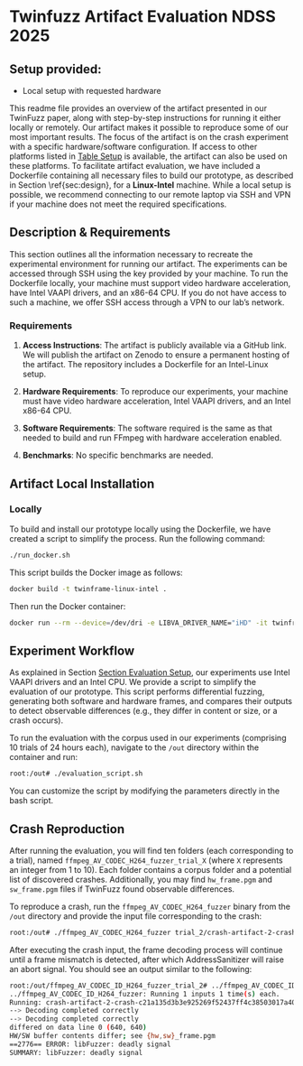 # Twinfuzz Artifact Evaluation NDSS 2025

## Setup provided:
- Local setup with requested hardware 

This readme file provides an overview of the artifact presented in our TwinFuzz paper, along with step-by-step instructions for running it either locally or remotely. Our artifact makes it possible to reproduce some of our most important results. The focus of the artifact is on the crash experiment with a specific hardware/software configuration. If access to other platforms listed in [Table Setup](#) is available, the artifact can also be used on these platforms. To facilitate artifact evaluation, we have included a Dockerfile containing all necessary files to build our prototype, as described in Section \ref{sec:design}, for a __Linux-Intel__ machine. While a local setup is possible, we recommend connecting to our remote laptop via SSH and VPN if your machine does not meet the required specifications.


## Description & Requirements

This section outlines all the information necessary to recreate the experimental environment for running our artifact. The experiments can be accessed through SSH using the key provided by your machine. To run the Dockerfile locally, your machine must support video hardware acceleration, have Intel VAAPI drivers, and an x86-64 CPU. If you do not have access to such a machine, we offer SSH access through a VPN to our lab’s network.

### Requirements

1. **Access Instructions**: The artifact is publicly available via a GitHub link. We will publish the artifact on Zenodo to ensure a permanent hosting of the artifact. The repository includes a Dockerfile for an Intel-Linux setup.

2. **Hardware Requirements**: To reproduce our experiments, your machine must have video hardware acceleration, Intel VAAPI drivers, and an Intel x86-64 CPU.

3. **Software Requirements**: The software required is the same as that needed to build and run FFmpeg with hardware acceleration enabled.

4. **Benchmarks**: No specific benchmarks are needed.


## Artifact Local Installation

### Locally

To build and install our prototype locally using the Dockerfile, we have created a script to simplify the process. Run the following command:

```bash
./run_docker.sh
```

This script builds the Docker image as follows:

```bash
docker build -t twinframe-linux-intel .
```

Then run the Docker container:

```bash
docker run --rm --device=/dev/dri -e LIBVA_DRIVER_NAME="iHD" -it twinframe-linux-intel /bin/bash
```

## Experiment Workflow

As explained in Section [Section Evaluation Setup](#), our experiments use Intel VAAPI drivers and an Intel CPU. We provide a script to simplify the evaluation of our prototype. This script performs differential fuzzing, generating both software and hardware frames, and compares their outputs to detect observable differences (e.g., they differ in content or size, or a crash occurs).


To run the evaluation with the corpus used in our experiments (comprising 10 trials of 24 hours each), navigate to the `/out` directory within the container and run:


```bash
root:/out# ./evaluation_script.sh
```

You can customize the script by modifying the parameters directly in the bash script.

## Crash Reproduction

After running the evaluation, you will find ten folders (each corresponding to a trial), named `ffmpeg_AV_CODEC_H264_fuzzer_trial_X` (where `X` represents an integer from 1 to 10). Each folder contains a corpus folder and a potential list of discovered crashes. Additionally, you may find `hw_frame.pgm` and `sw_frame.pgm` files if TwinFuzz found observable differences.

To reproduce a crash, run the `ffmpeg_AV_CODEC_H264_fuzzer` binary from the `/out` directory and provide the input file corresponding to the crash:



```bash
root:/out# ./ffmpeg_AV_CODEC_H264_fuzzer trial_2/crash-artifact-2-crash-c21a135d3b3e925269f52437ff4c38503017a40e
```

After executing the crash input, the frame decoding process will continue until a frame mismatch is detected, after which AddressSanitizer will raise an abort signal. You should see an output similar to the following:

```bash
root:/out/ffmpeg_AV_CODEC_ID_H264_fuzzer_trial_2# ../ffmpeg_AV_CODEC_ID_H264_fuzzer crash-artifact-2-crash-c21a135d3b3e925269f52437ff4c38503017a40e
../ffmpeg_AV_CODEC_ID_H264_fuzzer: Running 1 inputs 1 time(s) each.
Running: crash-artifact-2-crash-c21a135d3b3e925269f52437ff4c38503017a40e
--> Decoding completed correctly
--> Decoding completed correctly
differed on data line 0 (640, 640)
HW/SW buffer contents differ; see {hw,sw}_frame.pgm
==2776== ERROR: libFuzzer: deadly signal
SUMMARY: libFuzzer: deadly signal
```

